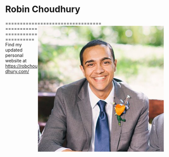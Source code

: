 # Robin Choudhury
=================================<img src="static/img/portrait.jpg" align="right" />================================
Find my updated personal website at https://robchoudhury.com/

